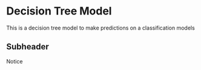 # Decision Tree Model

This is a decision tree model to make predictions on a classification models

## Subheader

Notice
